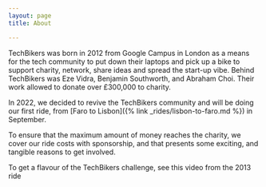 ```yaml
---
layout: page
title: About

---
```

TechBikers was born in 2012 from Google Campus in London as a means for the tech community to put down their laptops and pick up a bike to support charity, network, share ideas and spread the start-up vibe. Behind TechBikers was Eze Vidra, Benjamin Southworth, and Abraham Choi. Their work allowed to donate over £300,000 to charity.

In 2022, we decided to revive the TechBikers community and will be doing our first ride, from [Faro to Lisbon]({% link _rides/lisbon-to-faro.md %}) in September.

To ensure that the maximum amount of money reaches the charity, we cover our ride costs with sponsorship, and that presents some exciting, and tangible reasons to get involved.

To get a flavour of the TechBikers challenge, see this video from the 2013 ride